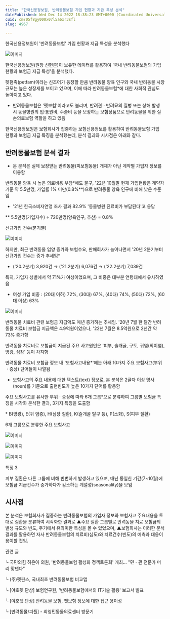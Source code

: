 ```yaml
---
title: "한국신용정보원, 반려동물보험 가입 현황과 지급 특성 분석"
datePublished: Wed Dec 14 2022 18:38:23 GMT+0000 (Coordinated Universal Time)
cuid: cm705f8gy000x07l5a6xr3sfl
slug: 4967

---
```



한국신용정보원이 '반려동물보험' 가입 현황과 지급 특성을 분석했다

![이미지](https://cdn.hashnode.com/res/hashnode/image/upload/v1739258187052/0d7dc345-dc8b-46cc-94bd-2e27de38720e.jpeg)

한국신용정보원(원장 신현준)이 보유한 데이터를 활용하여 '국내 반려동물보험의 가입 현황과 보험금 지급 특성'을 분석했다.

펫팸족(petfam)이라는 신조어가 등장할 만큼 반려동물 양육 인구와 국내 반려동물 시장 규모는 높은 성장세를 보이고 있으며, 이에 따라 반려동물보험*에 대한 사회적 관심도 높아지고 있다.

* 반려동물보험은 '펫보험'이라고도 불리며, 반려견ㆍ반려묘의 질병 또는 상해 발생 시 동물병원의 입·통원비, 수술비 등을 보장하는 보험상품으로 반려동물을 위한 실손의료보험 역할을 하고 있음

한국신용정보원은 보험회사가 집중하는 보험신용정보를 활용하여 반려동물보험 가입 현황과 보험금 지급 특징을 분석했는데, 분석 결과와 시사점은 아래와 같다.

## 반려동물보험 분석 결과

* 본 분석은 실제 보장받는 반려동물(피보험동물) 개체가 아닌 계약별 가입자 정보를 이용함

반려동물 양육 시 높은 의료비용 부담*에도 불구, '22년 10월말 현재 가입현황은 계약자 기준 약 5.5만명, 가입률 1% 미만(0.8%**)으로 반려동물 양육 인구에 비해 낮은 수준임

* '21년 한국소비자연맹 조사 결과 82.9% '동물병원 진료비가 부담된다'고 응답

** 5.5만명(가입자수) ÷ 720만명(양육인구, 추산) = 0.8%

신규가입 건수(분기별)

![이미지](https://cdn.hashnode.com/res/hashnode/image/upload/v1739258188481/f85faf0d-00e4-4bc7-b6ff-2d4d59e7921b.png)

하지만, 최근 반려동물 입양 증가와 보험수요, 판매회사가 늘어나면서 '20년 2분기부터 신규가입 건수는 증가 추세임*

* ('20.2분기) 3,920건 → ('21.2분기) 6,076건 → ('22.2분기) 7,039건

특히, 가입자 성별에서 약 71%가 여성이었으며, 그 비중은 대부분 연령대에서 유사하였음

* 여성 가입 비중 : (20대 이하) 72%, (30대) 67%, (40대) 74%, (50대) 72%, (60대 이상) 63%

![이미지](https://cdn.hashnode.com/res/hashnode/image/upload/v1739258189713/c28a64db-f9ed-48b8-9ada-f6fd49e04897.png)

반려동물 치료비 관련 보험금 지급액도 매년 증가하는 추세임. '20년 7월 한 달간 반려동물 치료비 보험금 지급액은 4.9억원이었으나, '22년 7월은 8.5억원으로 2년간 약 73% 증가함

반려동물 치료비로 보험금이 지급된 주요 사고원인은 '피부, 슬개골, 구토, 귀염(외이염), 방광, 심장' 등이 차지함

반려동물 치료비 보험금 정보 내 '보험사고내용*'에는 아래 10가지 주요 보험사고(부위ㆍ증상) 단어들이 나열됨

* 보험사고의 주요 내용에 대한 텍스트(text) 정보로, 본 분석은 2글자 이상 명사(noun)를 기준으로 출현빈도가 높은 10가지 단어를 활용함

주요 보험사고를 유사한 부위ㆍ증상에 따라 6개 그룹*으로 분류하여 그룹별 보험금 특징을 시각화 분석한 결과, 3가지 특징을 도출함

* B(방광), E(귀 염증), H(심장 질환), K(슬개골 탈구 등), P(소화), S(피부 질환)

6개 그룹으로 분류한 주요 보험사고

![이미지](https://cdn.hashnode.com/res/hashnode/image/upload/v1739258191135/40761a03-92ba-43ef-a1e3-f51012f9fe34.png)

![이미지](https://cdn.hashnode.com/res/hashnode/image/upload/v1739258192579/9fab78de-87b5-42a4-8c3f-ecf4d08d7393.png)

![이미지](https://cdn.hashnode.com/res/hashnode/image/upload/v1739258194128/d8c52948-a4f9-4816-a196-1cc3171c1078.png)

특징 3

피부 질환은 다른 그룹에 비해 빈번하게 발생하고 있으며, 매년 동일한 기간(7~10월)에 보험금 지급건수가 증가하다가 감소하는 계절성(seasonality)을 보임

## 시사점

본 분석은 보험회사가 집중하는 반려동물보험의 가입자 정보와 보험사고 주요내용을 토대로 질환을 분류하여 시각화한 결과로 ▲주요 질환 그룹별로 반려동물 치료 보험금의 발생 규모와 빈도, 주기에서 유의미한 특성을 볼 수 있었으며, ▲보험회사는 이러한 분석 결과를 활용하면 자사 반려동물보험의 치료비(심도)와 치료건수(빈도)의 예측과 대응이 용이할 것임.

관련 글

└ 국민의힘 허은아 의원, '반려동물보험 활성화 정책토론회' 개최... "민ㆍ관 전문가 머리 맞댄다"

└ (주)펫핀스, 국내최초 반려동물보험 비교앱

└ [야호펫 단상] 보험연구원, '반려동물보험에서의 IT기술 활용' 보고서 발표

└ [야호펫 단상] 반려동물 보험, 펫보험 정보에 대한 접근 용이성

└ [반려동물/피플] - 최영민동물의료센터 방문기